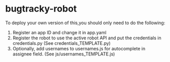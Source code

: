 bugtracky-robot
=

To deploy your own version of this,you should only need to do the following:

1. Register an app ID and change it in app.yaml
2. Register the robot to use the active robot API and put the credentials in credentials.py (See credentials_TEMPLATE.py)
3. Optionally, add usernames to usernames.js for autocomplete in assignee field. (See js/usernames_TEMPLATE.js)
